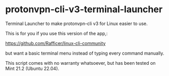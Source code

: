 # protonvpn-cli-v3-terminal-launcher
Terminal Launcher to make protonvpn-cli v3 for Linux easier to use.

This is for you if you use this version of the app,:

https://github.com/Rafficer/linux-cli-community

but want a basic terminal menu instead of typing every command manually.

This script comes with no warranty whatsoever, but has been tested on Mint 21.2 (Ubuntu 22.04).
